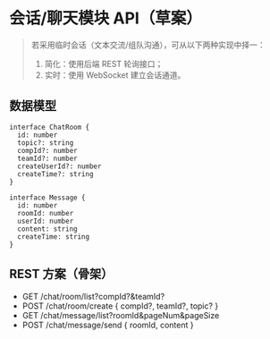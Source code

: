 # 会话/聊天模块 API（草案）

> 若采用临时会话（文本交流/组队沟通），可从以下两种实现中择一：
> 1) 简化：使用后端 REST 轮询接口；
> 2) 实时：使用 WebSocket 建立会话通道。

## 数据模型
```
interface ChatRoom {
  id: number
  topic?: string
  compId?: number
  teamId?: number
  createUserId?: number
  createTime?: string
}

interface Message {
  id: number
  roomId: number
  userId: number
  content: string
  createTime: string
}
```

## REST 方案（骨架）
- GET /chat/room/list?compId?&teamId?
- POST /chat/room/create { compId?, teamId?, topic? }
- GET /chat/message/list?roomId&pageNum&pageSize
- POST /chat/message/send { roomId, content }